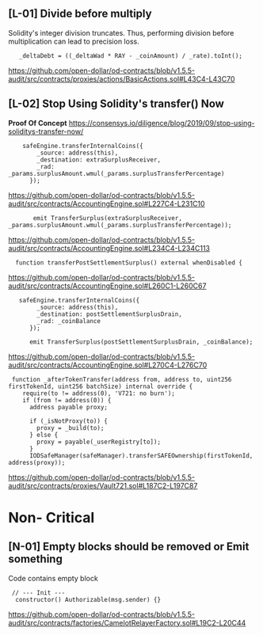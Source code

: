 ## [L-01] Divide before multiply
Solidity's integer division truncates. Thus, performing division before multiplication can lead to precision loss.

```
   _deltaDebt = ((_deltaWad * RAY - _coinAmount) / _rate).toInt();
```

https://github.com/open-dollar/od-contracts/blob/v1.5.5-audit/src/contracts/proxies/actions/BasicActions.sol#L43C4-L43C70

## [L-02] Stop Using Solidity's transfer() Now
**Proof Of Concept**
https://consensys.io/diligence/blog/2019/09/stop-using-soliditys-transfer-now/

```
    safeEngine.transferInternalCoins({
        _source: address(this),
        _destination: extraSurplusReceiver,
        _rad: _params.surplusAmount.wmul(_params.surplusTransferPercentage)
      });
```

https://github.com/open-dollar/od-contracts/blob/v1.5.5-audit/src/contracts/AccountingEngine.sol#L227C4-L231C10

```
       emit TransferSurplus(extraSurplusReceiver, _params.surplusAmount.wmul(_params.surplusTransferPercentage));
```

https://github.com/open-dollar/od-contracts/blob/v1.5.5-audit/src/contracts/AccountingEngine.sol#L234C4-L234C113

```
  function transferPostSettlementSurplus() external whenDisabled {
```

https://github.com/open-dollar/od-contracts/blob/v1.5.5-audit/src/contracts/AccountingEngine.sol#L260C1-L260C67

```
   safeEngine.transferInternalCoins({
        _source: address(this),
        _destination: postSettlementSurplusDrain,
        _rad: _coinBalance
      });

      emit TransferSurplus(postSettlementSurplusDrain, _coinBalance);
```

https://github.com/open-dollar/od-contracts/blob/v1.5.5-audit/src/contracts/AccountingEngine.sol#L270C4-L276C70

```
 function _afterTokenTransfer(address from, address to, uint256 firstTokenId, uint256 batchSize) internal override {
    require(to != address(0), 'V721: no burn');
    if (from != address(0)) {
      address payable proxy;

      if (_isNotProxy(to)) {
        proxy = _build(to);
      } else {
        proxy = payable(_userRegistry[to]);
      }
      IODSafeManager(safeManager).transferSAFEOwnership(firstTokenId, address(proxy));
```

https://github.com/open-dollar/od-contracts/blob/v1.5.5-audit/src/contracts/proxies/Vault721.sol#L187C2-L197C87

# Non- Critical 

## [N-01] Empty blocks should be removed or Emit something
Code contains empty block

```
 // --- Init ---
  constructor() Authorizable(msg.sender) {}
```

https://github.com/open-dollar/od-contracts/blob/v1.5.5-audit/src/contracts/factories/CamelotRelayerFactory.sol#L19C2-L20C44